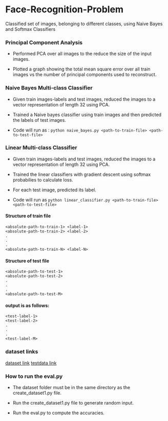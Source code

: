# Face-Recognition-Problem
Classified set of images, belonging to different classes, using Naive Bayes and Softmax Classifiers


### Principal Component Analysis

- Performed PCA over all images to the reduce the size of the input images. 

- Plotted a graph showing the total mean square error over all train images
  vs the number of principal components used to reconstruct.


### Naive Bayes Multi-class Classifier

- Given train images-labels and test images, reduced the images to a vector
  representation of length 32 using PCA.
  
- Trained a Naive bayes classifier using train images and then predicted the
  labels of test images.
  
- Code will run as : `python naive_bayes.py <path-to-train-file> <path-to-test-file>`

### Linear Multi-class Classifier

- Given train images-labels and test images, reduced the images to a vector
  representation of length 32 using PCA.
  
- Trained  the linear classifiers with gradient descent using softmax probabilies to calculate loss.
- For each test image, predicted its label.

- Code will run as `python linear_classifier.py <path-to-train-file> <path-to-test-file>`

#### Structure of train file
```
<absolute-path-to-train-1> <label-1>
<absolute-path-to-train-2> <label-2>
.
.
.
<absolute-path-to-train-N> <label-N>
```

#### Structure of test file
```
<absolute-path-to-test-1>
<absolute-path-to-test-2>
.
.
.
<absolute-path-to-test-M>
```

#### output is as follows:
```
<test-label-1>
<test-label-2>
.
.
.
<test-label-M>
```


### dataset links

[dataset link](https://drive.google.com/open?id=141FxNzJM1aNa8RL9CWb6ayFNqNNIzALe)
[testdata link](https://drive.google.com/open?id=1KlGMqbVNaBUFIWHubFMmUkn9UvcX00rK)

### How to run the eval.py 

- The dataset folder must be in the same directory as the create_dataset1.py file.

- Run the create_dataset1.py file to generate random input.

- Run the eval.py to compute the accuracies.
